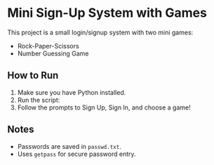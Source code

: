 # Mini Sign-Up System with Games

This project is a small login/signup system with two mini games:
- Rock-Paper-Scissors
- Number Guessing Game

## How to Run
1. Make sure you have Python installed.
2. Run the script:
3. Follow the prompts to Sign Up, Sign In, and choose a game!

## Notes
- Passwords are saved in `passwd.txt`.
- Uses `getpass` for secure password entry.
